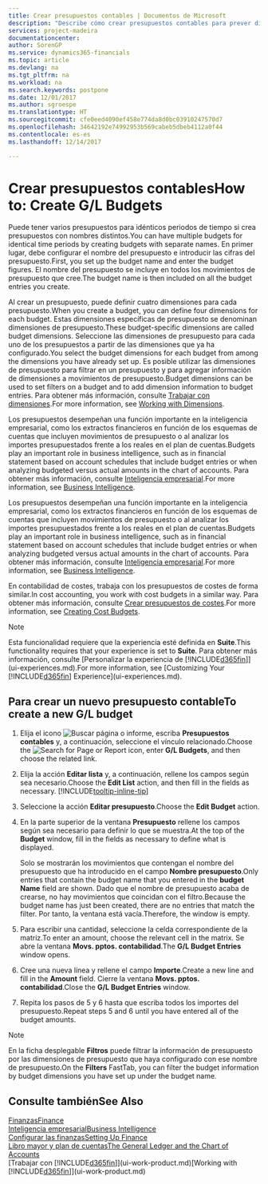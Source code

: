 ```yaml
---
title: Crear presupuestos contables | Documentos de Microsoft
description: "Describe cómo crear presupuestos contables para prever diferentes actividades financieras y asignar dimensiones para fines de inteligencia empresarial."
services: project-madeira
documentationcenter: 
author: SorenGP
ms.service: dynamics365-financials
ms.topic: article
ms.devlang: na
ms.tgt_pltfrm: na
ms.workload: na
ms.search.keywords: postpone
ms.date: 12/01/2017
ms.author: sgroespe
ms.translationtype: HT
ms.sourcegitcommit: cfe0eed4090ef458e774da8d0bc03910247570d7
ms.openlocfilehash: 34642192e74992953b569cabeb5dbeb4112a0f44
ms.contentlocale: es-es
ms.lasthandoff: 12/14/2017

---
```

# <a name="how-to-create-gl-budgets"></a><span data-ttu-id="9d8f4-103">Crear presupuestos contables</span><span class="sxs-lookup"><span data-stu-id="9d8f4-103">How to: Create G/L Budgets</span></span>
<span data-ttu-id="9d8f4-104">Puede tener varios presupuestos para idénticos periodos de tiempo si crea presupuestos con nombres distintos.</span><span class="sxs-lookup"><span data-stu-id="9d8f4-104">You can have multiple budgets for identical time periods by creating budgets with separate names.</span></span> <span data-ttu-id="9d8f4-105">En primer lugar, debe configurar el nombre del presupuesto e introducir las cifras del presupuesto.</span><span class="sxs-lookup"><span data-stu-id="9d8f4-105">First, you set up the budget name and enter the budget figures.</span></span> <span data-ttu-id="9d8f4-106">El nombre del presupuesto se incluye en todos los movimientos de presupuesto que cree.</span><span class="sxs-lookup"><span data-stu-id="9d8f4-106">The budget name is then included on all the budget entries you create.</span></span>  

 <span data-ttu-id="9d8f4-107">Al crear un presupuesto, puede definir cuatro dimensiones para cada presupuesto.</span><span class="sxs-lookup"><span data-stu-id="9d8f4-107">When you create a budget, you can define four dimensions for each budget.</span></span> <span data-ttu-id="9d8f4-108">Estas dimensiones específicas de presupuesto se denominan dimensiones de presupuesto.</span><span class="sxs-lookup"><span data-stu-id="9d8f4-108">These budget-specific dimensions are called budget dimensions.</span></span> <span data-ttu-id="9d8f4-109">Seleccione las dimensiones de presupuesto para cada uno de los presupuestos a partir de las dimensiones que ya ha configurado.</span><span class="sxs-lookup"><span data-stu-id="9d8f4-109">You select the budget dimensions for each budget from among the dimensions you have already set up.</span></span> <span data-ttu-id="9d8f4-110">Es posible utilizar las dimensiones de presupuesto para filtrar en un presupuesto y para agregar información de dimensiones a movimientos de presupuesto.</span><span class="sxs-lookup"><span data-stu-id="9d8f4-110">Budget dimensions can be used to set filters on a budget and to add dimension information to budget entries.</span></span> <span data-ttu-id="9d8f4-111">Para obtener más información, consulte [Trabajar con dimensiones](finance-dimensions.md).</span><span class="sxs-lookup"><span data-stu-id="9d8f4-111">For more information, see [Working with Dimensions](finance-dimensions.md).</span></span>

 <span data-ttu-id="9d8f4-112">Los presupuestos desempeñan una función importante en la inteligencia empresarial, como los extractos financieros en función de los esquemas de cuentas que incluyen movimientos de presupuesto o al analizar los importes presupuestados frente a los reales en el plan de cuentas.</span><span class="sxs-lookup"><span data-stu-id="9d8f4-112">Budgets play an important role in business intelligence, such as in financial statement based on account schedules that include budget entries or when analyzing budgeted versus actual amounts in the chart of accounts.</span></span> <span data-ttu-id="9d8f4-113">Para obtener más información, consulte [Inteligencia empresarial](bi.md).</span><span class="sxs-lookup"><span data-stu-id="9d8f4-113">For more information, see [Business Intelligence](bi.md).</span></span>

 <span data-ttu-id="9d8f4-114">Los presupuestos desempeñan una función importante en la inteligencia empresarial, como los extractos financieros en función de los esquemas de cuentas que incluyen movimientos de presupuesto o al analizar los importes presupuestados frente a los reales en el plan de cuentas.</span><span class="sxs-lookup"><span data-stu-id="9d8f4-114">Budgets play an important role in business intelligence, such as in financial statement based on account schedules that include budget entries or when analyzing budgeted versus actual amounts in the chart of accounts.</span></span> <span data-ttu-id="9d8f4-115">Para obtener más información, consulte [Inteligencia empresarial](bi.md).</span><span class="sxs-lookup"><span data-stu-id="9d8f4-115">For more information, see [Business Intelligence](bi.md).</span></span>

<span data-ttu-id="9d8f4-116">En contabilidad de costes, trabaja con los presupuestos de costes de forma similar.</span><span class="sxs-lookup"><span data-stu-id="9d8f4-116">In cost accounting, you work with cost budgets in a similar way.</span></span> <span data-ttu-id="9d8f4-117">Para obtener más información, consulte [Crear presupuestos de costes](finance-create-cost-budgets.md).</span><span class="sxs-lookup"><span data-stu-id="9d8f4-117">For more information, see [Creating Cost Budgets](finance-create-cost-budgets.md).</span></span>    

 > [!NOTE]  
>   <span data-ttu-id="9d8f4-118">Esta funcionalidad requiere que la experiencia esté definida en **Suite**.</span><span class="sxs-lookup"><span data-stu-id="9d8f4-118">This functionality requires that your experience is set to **Suite**.</span></span> <span data-ttu-id="9d8f4-119">Para obtener más información, consulte [Personalizar la experiencia de [!INCLUDE[d365fin](includes/d365fin_md.md)]](ui-experiences.md).</span><span class="sxs-lookup"><span data-stu-id="9d8f4-119">For more information, see [Customizing Your [!INCLUDE[d365fin](includes/d365fin_md.md)] Experience](ui-experiences.md).</span></span>  

## <a name="to-create-a-new-gl-budget"></a><span data-ttu-id="9d8f4-120">Para crear un nuevo presupuesto contable</span><span class="sxs-lookup"><span data-stu-id="9d8f4-120">To create a new G/L budget</span></span>  
1. <span data-ttu-id="9d8f4-121">Elija el icono ![Buscar página o informe](media/ui-search/search_small.png "icono Buscar página o informe"), escriba **Presupuestos contables** y, a continuación, seleccione el vínculo relacionado.</span><span class="sxs-lookup"><span data-stu-id="9d8f4-121">Choose the ![Search for Page or Report](media/ui-search/search_small.png "Search for Page or Report icon") icon, enter **G/L Budgets**, and then choose the related link.</span></span>  
2. <span data-ttu-id="9d8f4-122">Elija la acción **Editar lista** y, a continuación, rellene los campos según sea necesario.</span><span class="sxs-lookup"><span data-stu-id="9d8f4-122">Choose the **Edit List** action, and then fill in the fields as necessary.</span></span> [!INCLUDE[tooltip-inline-tip](includes/tooltip-inline-tip_md.md)]  
3. <span data-ttu-id="9d8f4-123">Seleccione la acción **Editar presupuesto**.</span><span class="sxs-lookup"><span data-stu-id="9d8f4-123">Choose the **Edit Budget** action.</span></span>
4. <span data-ttu-id="9d8f4-124">En la parte superior de la ventana **Presupuesto** rellene los campos según sea necesario para definir lo que se muestra.</span><span class="sxs-lookup"><span data-stu-id="9d8f4-124">At the top of the **Budget** window, fill in the fields as necessary to define what is displayed.</span></span>  

    <span data-ttu-id="9d8f4-125">Solo se mostrarán los movimientos que contengan el nombre del presupuesto que ha introducido en el campo **Nombre presupuesto**.</span><span class="sxs-lookup"><span data-stu-id="9d8f4-125">Only entries that contain the budget name that you entered in the **budget Name** field are shown.</span></span> <span data-ttu-id="9d8f4-126">Dado que el nombre de presupuesto acaba de crearse, no hay movimientos que coincidan con el filtro.</span><span class="sxs-lookup"><span data-stu-id="9d8f4-126">Because the budget name has just been created, there are no entries that match the filter.</span></span> <span data-ttu-id="9d8f4-127">Por tanto, la ventana está vacía.</span><span class="sxs-lookup"><span data-stu-id="9d8f4-127">Therefore, the window is empty.</span></span>  
5. <span data-ttu-id="9d8f4-128">Para escribir una cantidad, seleccione la celda correspondiente de la matriz.</span><span class="sxs-lookup"><span data-stu-id="9d8f4-128">To enter an amount, choose the relevant cell in the matrix.</span></span> <span data-ttu-id="9d8f4-129">Se abre la ventana **Movs. pptos. contabilidad**.</span><span class="sxs-lookup"><span data-stu-id="9d8f4-129">The **G/L Budget Entries** window opens.</span></span>  
6. <span data-ttu-id="9d8f4-130">Cree una nueva línea y rellene el campo **Importe**.</span><span class="sxs-lookup"><span data-stu-id="9d8f4-130">Create a new line and fill in the **Amount** field.</span></span> <span data-ttu-id="9d8f4-131">Cierre la ventana **Movs. pptos. contabilidad**.</span><span class="sxs-lookup"><span data-stu-id="9d8f4-131">Close the **G/L Budget Entries** window.</span></span>  
7. <span data-ttu-id="9d8f4-132">Repita los pasos de 5 y 6 hasta que escriba todos los importes del presupuesto.</span><span class="sxs-lookup"><span data-stu-id="9d8f4-132">Repeat steps 5 and 6 until you have entered all of the budget amounts.</span></span>  

> [!NOTE]  
>  <span data-ttu-id="9d8f4-133">En la ficha desplegable **Filtros** puede filtrar la información de presupuesto por las dimensiones de presupuesto que haya configurado con ese nombre de presupuesto.</span><span class="sxs-lookup"><span data-stu-id="9d8f4-133">On the **Filters** FastTab, you can filter the budget information by budget dimensions you have set up under the budget name.</span></span>   

## <a name="see-also"></a><span data-ttu-id="9d8f4-134">Consulte también</span><span class="sxs-lookup"><span data-stu-id="9d8f4-134">See Also</span></span>
[<span data-ttu-id="9d8f4-135">Finanzas</span><span class="sxs-lookup"><span data-stu-id="9d8f4-135">Finance</span></span>](finance.md)  
[<span data-ttu-id="9d8f4-136">Inteligencia empresarial</span><span class="sxs-lookup"><span data-stu-id="9d8f4-136">Business Intelligence</span></span>](bi.md)  
[<span data-ttu-id="9d8f4-137">Configurar las finanzas</span><span class="sxs-lookup"><span data-stu-id="9d8f4-137">Setting Up Finance</span></span>](finance-setup-finance.md)  
[<span data-ttu-id="9d8f4-138">Libro mayor y plan de cuentas</span><span class="sxs-lookup"><span data-stu-id="9d8f4-138">The General Ledger and the Chart of Accounts</span></span>](finance-general-ledger.md)  
<span data-ttu-id="9d8f4-139">[Trabajar con [!INCLUDE[d365fin](includes/d365fin_md.md)]](ui-work-product.md)</span><span class="sxs-lookup"><span data-stu-id="9d8f4-139">[Working with [!INCLUDE[d365fin](includes/d365fin_md.md)]](ui-work-product.md)</span></span>  


